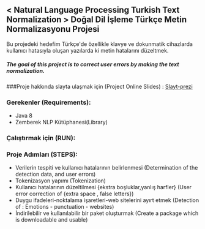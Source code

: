 ## < Natural Language Processing Turkish Text Normalization > Doğal Dil İşleme Türkçe Metin Normalizasyonu Projesi
 Bu projedeki hedefim Türkçe'de özellikle klavye ve dokunmatik cihazlarda kullanıcı hatasıyla oluşan yazılarda ki metin hatalarını düzeltmek.
##### The goal of this project is to correct user errors by making the text normalization.

###Proje hakkında slayta ulaşmak için (Project Online Slides) :  [Slayt-prezi](https://prezi.com/_s4nirxrn7c5/text-normalization/)

### Gerekenler (Requirements):
- Java 8
- Zemberek NLP Kütüphanesi(Library)

### Çalıştırmak için (RUN): 

### Proje Adımları (STEPS):
- Verilerin tespiti ve kullanıcı hatalarının belirlenmesi (Determination of the detection data, and user errors)
- Tokenizasyon yapımı (Tokenization)
- Kullanıcı hatalarının düzeltilmesi {ekstra boşluklar,yanlış harfler} (User error correction of {extra space , false letters})
- Duygu ifadeleri-noktalama işaretleri-web sitelerini ayırt etmek (Detection of : Emotions - punctuation - websites)
- İndirilebilir ve kullanılabilir bir paket oluşturmak (Create a package which is downloadable and usable)



